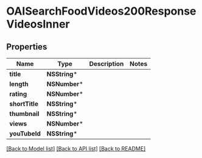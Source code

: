 # OAISearchFoodVideos200ResponseVideosInner

## Properties
Name | Type | Description | Notes
------------ | ------------- | ------------- | -------------
**title** | **NSString*** |  | 
**length** | **NSNumber*** |  | 
**rating** | **NSNumber*** |  | 
**shortTitle** | **NSString*** |  | 
**thumbnail** | **NSString*** |  | 
**views** | **NSNumber*** |  | 
**youTubeId** | **NSString*** |  | 

[[Back to Model list]](../README.md#documentation-for-models) [[Back to API list]](../README.md#documentation-for-api-endpoints) [[Back to README]](../README.md)


